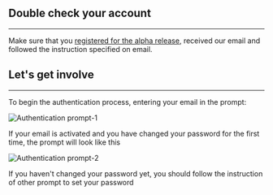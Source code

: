 
## **Double check your account**

---

Make sure that you [registered for the alpha release](https://www.onqlave.com/contact), received our email and followed the instruction specified on email.

## **Let's get involve**

---

To begin the authentication process, entering your email in the prompt:

![Authentication prompt-1](https://t36712295.p.clickup-attachments.com/t36712295/61f6e320-fe0f-476e-b255-4259917232e2/image.png)

If your email is activated and you have changed your password for the first time, the prompt will look like this

![Authentication prompt-2](https://t36712295.p.clickup-attachments.com/t36712295/e042293d-fdb3-49ac-83fe-b1202d5d975a/image.png)

If you haven't changed your password yet, you should follow the instruction of other prompt to set your password
